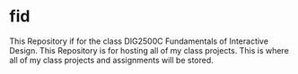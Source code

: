 # fid

This Repository if for the class DIG2500C Fundamentals of Interactive Design.
This Repository is for hosting all of my class projects. This is where all of my class projects and assignments will be stored. 

